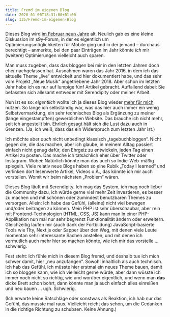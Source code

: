 ```yaml
---
title: Fremd im eigenen Blog
date: 2020-01-06T18:31:00+01:00
slug: 135/Fremd-im-eigenen-Blog
---
```


Dieses Blog wird [im Februar neun Jahre](/archiv/1/Eroeffnet.html) alt. Neulich gab es eine kleine Diskussion im s9y-Forum, in der es eigentlich um Optimierungsmöglichkeiten für Mobile ging und in der jemand – durchaus berechtigt – anmerkte, bei den paar Einträgen im Jahr könnte _ich_ mir (weitere) Optimierungen vielleicht auch sparen.

Man muss zugeben, dass das bloggen bei mir in den letzten Jahren doch eher nachgelassen hat. Ausnahmen waren das Jahr 2016, in dem ich das aktuelle Theme „live“ entwickelt und hier dokumentiert habe, und das sehr vom Projekt „Neue Musik“ angetriebene Jahr 2018. Aber schon im letzten Jahr habe ich es nur auf lumpige fünf Artikel gebracht. Auffallend dabei: Sie befassten sich allesamt entweder mit Serendipity oder meiner Arbeit.

Nun ist es so: _eigentlich_ wollte ich ja dieses Blog wieder [mehr für mich](/archiv/116/Privatisierung.html) nutzen. So lange ich selbständig war, was das hier auch immer ein wenig Selbstvermarktung, ein sehr technisches Blog als Ergänzung zu meiner (lange eingestampften) gewerblichen Website. Das brauche ich nicht mehr, seit ich angestellt bin. Ehrlich gesagt hält sich die Lust dazu auch in Grenzen. (Ja, ich weiß, dass das ein Widerspruch zum letzten Jahr ist.)

Ich möchte aber _auch_ nicht unbedingt klassisch „tagebuchbloggen“. Nicht gegen die, die das machen, aber ich glaube, in meinem Alltag passiert einfach nicht genug dafür, den Ehrgeiz zu entwickeln, jeden Tag einen Artikel zu posten. Das mache ich tatsächlich eher über Twitter oder Instagram. Wobei: Natürlich könnte man das auch so Indie-Web-mäßig spiegeln. Viele relativ neue Blogs haben so eine Rubik „Today I learned“ und verlinken dort lesenwerte Artikel, Videos o.Ä., das könnte ich mir auch vorstellen. Womit wir beim nächsten „Problem“ wären.

Dieses Blog läuft mit Serendipity. Ich mag das System, ich mag noch lieber die Community dazu, ich würde gerne viel mehr Zeit investieren, es besser zu machen und mit schönen oder zumindest benutzbaren Themes zu versorgen. Allein: Ich habe das Gefühl, (alleine) nicht viel bewegen und/oder beitragen zu können. Mein PHP ist sehr überschaubar, aber rein mit Frontend-Technologien (HTML, CSS, JS) kann man in einer PHP-Applikation nun mal nur sehr begrenzt Funktionalität ändern oder erweitern. Gleichzeitig laufen mir (auch dank der Fortbildung) JavaScript-basierte Tools wie 11ty, Next.js oder Sapper über den Weg, mit denen viele Leute momentan sehr interessante Sachen anstellen, und mit denen ich vermutlich auch mehr hier so machen könnte, wie ich mir das vorstelle … schwierig.

Fest steht: Ich fühle mich in diesem Blog fremd, und deshalb tue ich mich schwer damit, hier „neu anzufangen“. Sowohl inhaltlich als auch technisch. Ich hab das Gefühl, ich müsste hier erstmal ein neues Theme bauen, damit ich so bloggen kann, wie ich vielleicht gerne würde, aber dann wüsste ich immer noch nicht so richtig, wie und worüber eigentlich, und wenn man **das** dicke Brett schon bohrt, dann könnte man ja auch einfach alles einreißen und neu bauen … ugh. Schwierig.

(Ich erwarte keine Ratschläge oder sonstwas als Reaktion, ich hab nur das Gefühl, das musste mal raus. Vielleicht reicht das schon, um die Gedanken in die richtige Richtung zu schubsen. Keine Ahnung.)
